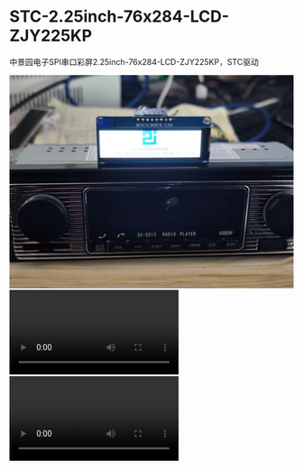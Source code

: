 <!--
 * @Author: houyawei-NO1 30817974+houyawei-NO1@users.noreply.github.com
 * @Date: 2024-11-29 09:36:33
 * @LastEditors: houyawei-NO1 30817974+houyawei-NO1@users.noreply.github.com
 * @LastEditTime: 2024-11-29 14:18:06
 * @FilePath: \undefinede:\HouYawei\0.研发资料\屏幕\2.25寸76x284 LCD-ZJY225KP-PG01+ZJY225KP-PF09技术资料\STC-2.25inch-76x284-LCD-ZJY225KP\README.md
 * @Description: 
 * 
 * Copyright (c) 2024 by 河南南都汽车电子, All Rights Reserved. 
-->
# STC-2.25inch-76x284-LCD-ZJY225KP
 中景园电子SPI串口彩屏2.25inch-76x284-LCD-ZJY225KP，STC驱动

 ![效果图](https://github.com/houyawei-NO1/STC-2.25inch-76x284-LCD-ZJY225KP/blob/main/%E6%95%88%E6%9E%9C%E5%9B%BE.jpg)
 ![效果视频](https://github.com/houyawei-NO1/STC-2.25inch-76x284-LCD-ZJY225KP/blob/main/%E6%95%88%E6%9E%9C%E8%A7%86%E9%A2%91.mp4)
  ![效果视频2](https://github.com/houyawei-NO1/STC-2.25inch-76x284-LCD-ZJY225KP/blob/main/%E6%95%88%E6%9E%9C%E8%A7%86%E9%A2%91%20(2).mp4)

